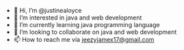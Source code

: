 - 👋 Hi, I’m @justinealoyce
- 👀 I’m interested in java and web development
- 🌱 I’m currently learning java programming language
- 💞️ I’m looking to collaborate on java and web development
- 📫 How to reach me via jeezyjamex17@gmail.com

<!---
justinealoyce/justinealoyce is a ✨ special ✨ repository because its `README.md` (this file) appears on your GitHub profile.
You can click the Preview link to take a look at your changes.
--->
